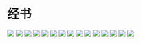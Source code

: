 # 经书

![](https://github.com/HG-BengYuan/jingshu/blob/main/1-2.jpg)
![](https://github.com/HG-BengYuan/jingshu/blob/main/3-4.jpg)
![](https://github.com/HG-BengYuan/jingshu/blob/main/5-6.jpg)
![](https://github.com/HG-BengYuan/jingshu/blob/main/7-8.jpg)
![](https://github.com/HG-BengYuan/jingshu/blob/main/9-10.jpg)
![](https://github.com/HG-BengYuan/jingshu/blob/main/11-12.jpg)
![](https://github.com/HG-BengYuan/jingshu/blob/main/13-14.jpg)
![](https://github.com/HG-BengYuan/jingshu/blob/main/15-16.jpg)
![](https://github.com/HG-BengYuan/jingshu/blob/main/17-18.jpg)
![](https://github.com/HG-BengYuan/jingshu/blob/main/19-20.jpg)
![](https://github.com/HG-BengYuan/jingshu/blob/main/21-22.jpg)
![](https://github.com/HG-BengYuan/jingshu/blob/main/23-24.jpg)
![](https://github.com/HG-BengYuan/jingshu/blob/main/25-26.jpg)
![](https://github.com/HG-BengYuan/jingshu/blob/main/27-28.jpg)
![](https://github.com/HG-BengYuan/jingshu/blob/main/29-30.jpg)
